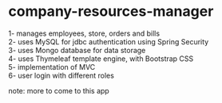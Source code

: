 # company-resources-manager
1- manages employees, store, orders and bills                                                                                                                                       
2- uses MySQL for jdbc authentication using Spring Security                                                                                                                        
3- uses Mongo database for data storage                                                                                                                                             
4- uses Thymeleaf template engine, with Bootstrap CSS                                                                                                                               
5- implementation of MVC                                                                                                                                                           
6- user login with different roles                                                                                                                                                 

note: more to come to this app


